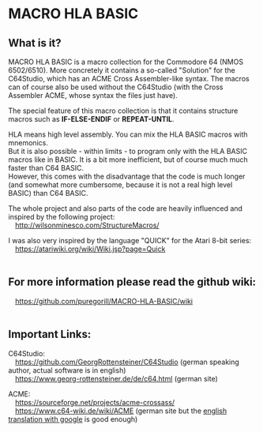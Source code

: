# MACRO HLA BASIC

## What is it?

MACRO HLA BASIC is a macro collection for the Commodore 64 (NMOS 6502/6510).
More concretely it contains a so-called "Solution" for the C64Studio, which has an ACME Cross Assembler-like syntax. The macros can of course also be used without the C64Studio (with the Cross Assembler ACME, whose syntax the files just have).

The special feature of this macro collection is that it contains structure macros such as **IF-ELSE-ENDIF** or **REPEAT-UNTIL**.  

HLA means high level assembly. You can mix the HLA BASIC macros with mnemonics.  
But it is also possible - within limits - to program only with the HLA BASIC macros like in BASIC. It is a bit more inefficient, but of course much much faster than C64 BASIC.   
However, this comes with the disadvantage that the code is much longer (and somewhat more cumbersome, because it is not a real high level BASIC) than C64 BASIC.

The whole project and also parts of the code are heavily influenced and inspired by the following project:  
&emsp;http://wilsonminesco.com/StructureMacros/  

I was also very inspired by the language "QUICK" for the Atari 8-bit series:  
&emsp;https://atariwiki.org/wiki/Wiki.jsp?page=Quick
<br><br>
## For more information please read the github wiki:
&emsp;https://github.com/puregorill/MACRO-HLA-BASIC/wiki
<br><br>
## Important Links:

C64Studio:    
&emsp;https://github.com/GeorgRottensteiner/C64Studio (german speaking author, actual software is in english)  
&emsp;https://www.georg-rottensteiner.de/de/c64.html (german site)
  
ACME:  
&emsp;https://sourceforge.net/projects/acme-crossass/  
&emsp;https://www.c64-wiki.de/wiki/ACME (german site but the [english translation with google](https://www-c64--wiki-de.translate.goog/wiki/ACME?_x_tr_sl=auto&_x_tr_tl=en&_x_tr_hl=de&_x_tr_pto=wapp) is good enough)  
  

